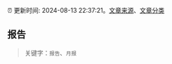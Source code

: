 :alarm_clock: 更新时间: 2024-08-13 22:37:21。[文章来源](/README.md)、[文章分类](/TAGS.md)

## 报告


> 关键字：`报告`、`月报`



